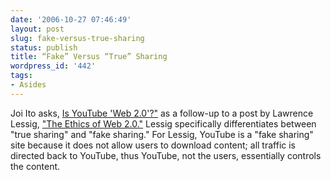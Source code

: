 ```yaml
---
date: '2006-10-27 07:46:49'
layout: post
slug: fake-versus-true-sharing
status: publish
title: “Fake” Versus “True” Sharing
wordpress_id: '442'
tags:
- Asides
---
```


Joi Ito asks, [Is YouTube 'Web 2.0'?"](http://joi.ito.com/archives/2006/10/22/is_youtube_web_20.html) as a follow-up to a post by Lawrence Lessig, ["The Ethics of Web 2.0."](http://lessig.org/blog/archives/003570.shtml) Lessig specifically differentiates between "true sharing" and "fake sharing." For Lessig, YouTube is a "fake sharing" site because it does not allow users to download content; all traffic is directed back to YouTube, thus YouTube, not the users, essentially controls the content.
